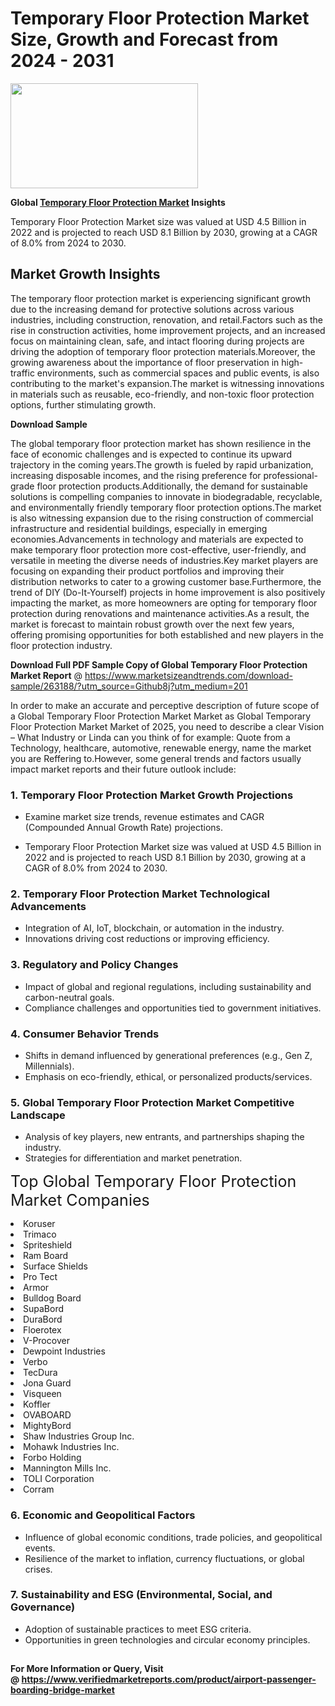 <H1>Temporary Floor Protection Market Size, Growth and Forecast from 2024 - 2031</H1><img class="aligncenter size-medium wp-image-584254" src="https://thirdeyenews.in/wp-content/uploads/2024/09/Global-Market-Research-300x168.jpeg" alt="" width="300" height="168" /><p><strong>Global&nbsp;<a href="https://www.marketsizeandtrends.com/download-sample/263188/?utm_source=Github8j?utm_medium=201">Temporary Floor Protection Market</a> Insights</strong></p><p>Temporary Floor Protection Market size was valued at USD 4.5 Billion in 2022 and is projected to reach USD 8.1 Billion by 2030, growing at a CAGR of 8.0% from 2024 to 2030.</p><p><h2>Market Growth Insights</h2> <p>The temporary floor protection market is experiencing significant growth due to the increasing demand for protective solutions across various industries, including construction, renovation, and retail.Factors such as the rise in construction activities, home improvement projects, and an increased focus on maintaining clean, safe, and intact flooring during projects are driving the adoption of temporary floor protection materials.Moreover, the growing awareness about the importance of floor preservation in high-traffic environments, such as commercial spaces and public events, is also contributing to the market's expansion.The market is witnessing innovations in materials such as reusable, eco-friendly, and non-toxic floor protection options, further stimulating growth.</p> <p><strong>Download Sample</strong></p> <p>The global temporary floor protection market has shown resilience in the face of economic challenges and is expected to continue its upward trajectory in the coming years.The growth is fueled by rapid urbanization, increasing disposable incomes, and the rising preference for professional-grade floor protection products.Additionally, the demand for sustainable solutions is compelling companies to innovate in biodegradable, recyclable, and environmentally friendly temporary floor protection options.The market is also witnessing expansion due to the rising construction of commercial infrastructure and residential buildings, especially in emerging economies.Advancements in technology and materials are expected to make temporary floor protection more cost-effective, user-friendly, and versatile in meeting the diverse needs of industries.Key market players are focusing on expanding their product portfolios and improving their distribution networks to cater to a growing customer base.Furthermore, the trend of DIY (Do-It-Yourself) projects in home improvement is also positively impacting the market, as more homeowners are opting for temporary floor protection during renovations and maintenance activities.As a result, the market is forecast to maintain robust growth over the next few years, offering promising opportunities for both established and new players in the floor protection industry.</p> <p><span class=""><strong>Download Full PDF Sample Copy of Global Temporary Floor Protection Market Report</strong> @ <a href="https://www.marketsizeandtrends.com/download-sample/263188/?utm_source=Github8j?utm_medium=201" target="_blank">https://www.marketsizeandtrends.com/download-sample/263188/?utm_source=Github8j?utm_medium=201</a></span></p><p>In order to make an accurate and perceptive description of future scope of a Global&nbsp;Temporary Floor Protection Market Market as Global&nbsp;Temporary Floor Protection Market Market of 2025, you need to describe a clear Vision &ndash; What Industry or Linda can you think of for example: Quote from a Technology, healthcare, automotive, renewable energy, name the market you are Reffering to.However, some general trends and factors usually impact market reports and their future outlook include:</p><h3>1.&nbsp;<strong>Temporary Floor Protection Market Growth Projections</strong></h3><ul><li>Examine market size trends, revenue estimates and CAGR (Compounded Annual Growth Rate) projections.</li><li><p>Temporary Floor Protection Market size was valued at USD 4.5 Billion in 2022 and is projected to reach USD 8.1 Billion by 2030, growing at a CAGR of 8.0% from 2024 to 2030.</p></li></ul><h3>2.&nbsp;<strong>Temporary Floor Protection Market Technological Advancements</strong></h3><ul><li>Integration of AI, IoT, blockchain, or automation in the industry.</li><li>Innovations driving cost reductions or improving efficiency.</li></ul><h3>3.&nbsp;<strong>Regulatory and Policy Changes</strong></h3><ul><li>Impact of global and regional regulations, including sustainability and carbon-neutral goals.</li><li>Compliance challenges and opportunities tied to government initiatives.</li></ul><h3>4.&nbsp;<strong>Consumer Behavior Trends</strong></h3><ul><li>Shifts in demand influenced by generational preferences (e.g., Gen Z, Millennials).</li><li>Emphasis on eco-friendly, ethical, or personalized products/services.</li></ul><h3>5.&nbsp;<strong>Global Temporary Floor Protection Market Competitive Landscape</strong></h3><ul><li>Analysis of key players, new entrants, and partnerships shaping the industry.</li><li>Strategies for differentiation and market penetration.</li></ul><p data-pm-slice="1 1 []"><span style="color: inherit; font-family: inherit; font-size: 25px;">Top Global Temporary Floor Protection Market Companies</span></p><div class="" data-test-id=""><p><li>Koruser</li><li> Trimaco</li><li> Spriteshield</li><li> Ram Board</li><li> Surface Shields</li><li> Pro Tect</li><li> Armor</li><li> Bulldog Board</li><li> SupaBord</li><li> DuraBord</li><li> Floerotex</li><li> V-Procover</li><li> Dewpoint Industries</li><li> Verbo</li><li> TecDura</li><li> Jona Guard</li><li> Visqueen</li><li> Koffler</li><li> OVABOARD</li><li> MightyBord</li><li> Shaw Industries Group Inc.</li><li> Mohawk Industries Inc.</li><li> Forbo Holding</li><li> Mannington Mills Inc.</li><li> TOLI Corporation</li><li> Corram</li></p></div><h3>6.&nbsp;<strong>Economic and Geopolitical Factors</strong></h3><ul><li>Influence of global economic conditions, trade policies, and geopolitical events.</li><li>Resilience of the market to inflation, currency fluctuations, or global crises.</li></ul><h3>7.&nbsp;<strong>Sustainability and ESG (Environmental, Social, and Governance)</strong></h3><ul><li>Adoption of sustainable practices to meet ESG criteria.</li><li>Opportunities in green technologies and circular economy principles.</li></ul><h2><strong style="font-size: 14px;">For More Information or Query, Visit @&nbsp;</strong><a style="background-color: #ffffff; font-size: 14px;" href="https://www.marketsizeandtrends.com/report/temporary-floor-protection-market/" target="_blank">https://www.verifiedmarketreports.com/product/airport-passenger-boarding-bridge-market</a></h2>